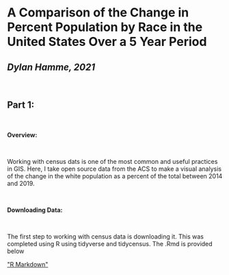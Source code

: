 # A Comparison of the Change in Percent Population by Race in the United States Over a 5 Year Period
## *Dylan Hamme, 2021*

<br>

## Part 1:

<br>

**Overview:**

<br>

Working with census dats is one of the most common and useful practices in GIS. Here, I take open source data from the ACS to make a visual analysis of the change in the white population as a percent of the total between 2014 and 2019.

<br>

**Downloading Data:**

<br>

The first step to working with census data is downloading it. This was completed using R using tidyverse and tidycensus. The .Rmd is provided below

<a href="Content/Lab_6_Census_R.Rmd">"R Markdown"<a/>

